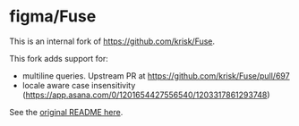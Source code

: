 # figma/Fuse

This is an internal fork of https://github.com/krisk/Fuse.

This fork adds support for:

* multiline queries. Upstream PR at https://github.com/krisk/Fuse/pull/697
* locale aware case insensitivity (https://app.asana.com/0/1201654427556540/1203317861293748)

See the [original README here](README_ORIGINAL.md).
